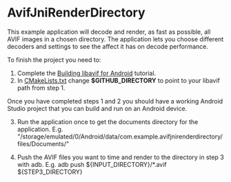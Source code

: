 # AvifJniRenderDirectory

This example application will decode and render, as fast as possible, all
AVIF images in a chosen directory. The application lets you choose different
decoders and settings to see the affect it has on decode performance.

To finish the project you need to:
1. Complete the [Building libavif for
Android](../../../BUILDING_ANDROID_LIBAVIF.md) tutorial.
2. In [CMakeLists.txt](app/src/main/cpp/CMakeLists.txt) change **$GITHUB_DIRECTORY** to point to your libavif path from step 1.

Once you have completed steps 1 and 2 you should have a working Android Studio
project that you can build and run on an Android device.

3. Run the application once to get the documents directory for the application.
E.g. "/storage/emulated/0/Android/data/com.example.avifjnirenderdirectory/files/Documents/"

4. Push the AVIF files you want to time and render to the directory in step 3
   with adb.
E.g. adb push ${INPUT_DIRECTORY}/*.avif ${STEP3_DIRECTORY}

